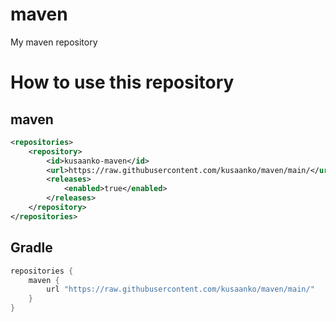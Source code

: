 # maven
My maven repository

# How to use this repository
## maven
```xml
<repositories>
    <repository>
        <id>kusaanko-maven</id>
        <url>https://raw.githubusercontent.com/kusaanko/maven/main/</url>
        <releases>
            <enabled>true</enabled>
        </releases>
    </repository>
</repositories>
```

## Gradle
```gradle
repositories {
    maven {
        url "https://raw.githubusercontent.com/kusaanko/maven/main/"
    }
}
```
